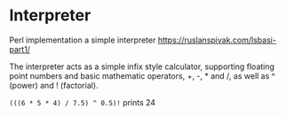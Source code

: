 # Interpreter

Perl implementation a simple interpreter
https://ruslanspivak.com/lsbasi-part1/

The interpreter acts as a simple infix style calculator, supporting floating point numbers and basic mathematic operators, +, -, * and /, as well as ^ (power) and ! (factorial).

```(((6 * 5 * 4) / 7.5) ^ 0.5)!``` prints 24

